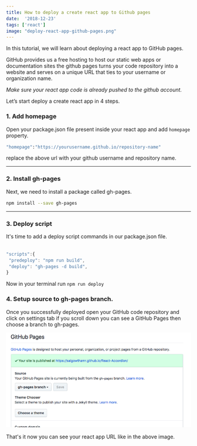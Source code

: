 ```yaml
---
title: How to deploy a create react app to Github pages
date:  '2018-12-23'
tags: ['react']
image: "deploy-react-app-github-pages.png"
---
```



In this tutorial, we will learn about deploying a react app to GitHub pages.


GitHub provides us a free hosting to host our static web apps or documentation sites the github pages turns your code repository into a website and serves on a unique URL that ties to your username or organization name.

*Make sure your react app code is already pushed to the github account.*


Let’s start deploy a create react app in 4 steps.

### 1. Add homepage

Open your package.json file present inside your react app and add `homepage`  property.

```sh
"homepage":"https://yourusername.github.io/repository-name"
```

replace the above url with your github username and repository name.

---

### 2. Install gh-pages

Next, we need to install a package called gh-pages.

```bash
npm install --save gh-pages
```
---

### 3. Deploy script

It's time to add a deploy script commands in our package.json file.

```javascript

"scripts":{
 "predeploy": "npm run build",
 "deploy": "gh-pages -d build",
}

```

Now in your terminal run `npm run deploy `


### 4. Setup source to gh-pages branch.

Once you successfully deployed open your GitHub code repository and click on settings tab if you scroll down you can see a GitHub Pages then choose a branch to gh-pages.

![react app ghpages setup](./react-ghpages-setup.png)


That's it now you can see your react app URL like in the above image.